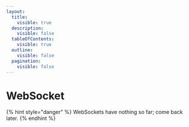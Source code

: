 ```yaml
---
layout:
  title:
    visible: true
  description:
    visible: false
  tableOfContents:
    visible: true
  outline:
    visible: false
  pagination:
    visible: false
---
```


# WebSocket

{% hint style="danger" %}
WebSockets have nothing so far; come back later.
{% endhint %}

